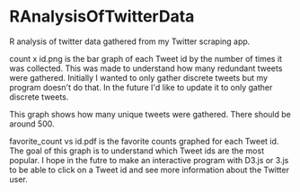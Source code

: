 # RAnalysisOfTwitterData
R analysis of twitter data gathered from my Twitter scraping app. 

count x id.png is the bar graph of each Tweet id by the number of times it was collected. 
This was made to understand how many redundant tweets were gathered. Initially I wanted to only gather discrete tweets but my program doesn't do that. In the future I'd like to update it to only gather discrete tweets. 

This graph shows how many unique tweets were gathered. There should be around 500. 

favorite_count vs id.pdf is the favorite counts graphed for each Tweet id. The goal of this graph is to understand which Tweet ids are the most popular. I hope in the futre to make an interactive program with D3.js or 3.js to be able to click on a Tweet id and see more information about the Twitter user. 
